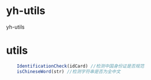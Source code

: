 # yh-utils
yh-utils
# utils

``` js
	IdentificationCheck(idCard) //检测中国身份证是否规范
	isChineseWord(str) //检测字符串是否为全中文
```

